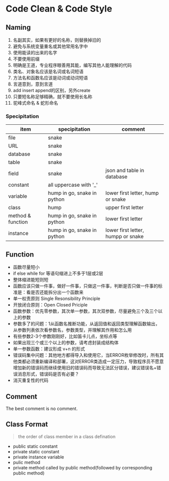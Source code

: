 # Code Clean & Code Style

## Naming

1. 名副其实，如果有更好的名称，则替换掉旧的
2. 避免与系统变量重名或其他常用名字中
3. 使用能读的出来的名字
4. 不要使用前缀
5. 明确是王道，专业程序眼善用其能，编写其他人能理解的代码
6. 类名、对象名应该是名词或名词短语
7. 方法名和函数名应该是动词或动词短语
8. 言道意到，意到言道
9. add insert append的区别，另外create
10. 只要短名称足够精确，就不要使用长名称
11. 驼峰式命名 & 蛇形命名

### Specipitation

| item | specipitation | comment | 
| --- | --- | --- |
| file  | snake | 
| URL | snake |
| database | snake |
| table | snake |
| field |snake | json and table in database |
| constant | all uppercase with '_' |
| variable | hump in go, snake in python | lower first letter, hump or snake |
| class | hump | upper first letter |
| method & function | hump in go, snake in python | lower first letter |
| instance | hump in go, snake in python | lower first letter, humpp or snake |


## Function

- 函数尽量短小
- if else while for 等语句缩进上不多于1层或2层
- 整体缩进能短则短
- 函数应该只做一件事，做好一件事，只做这一件事，判断是否只做一件事的标准是：看是否还能拆分出一个函数来
- 单一权责原则 Single Resonsibility Principle
- 开放闭合原则：Open Closed Priciple
- 函数参数：优先零参数，其次单一参数，其次双参数，尽量避免三个及三个以上的参数
- 参数多了的问题：1从函数名推断功能，从返回值和返回类型理解函数输出，从参数列表依次看参数名，参数类型，并理解其作用和怎么用
- 有些参数2-3个参数刚刚好，比如笛卡儿点，坐标点等
- 如果出现三个或三个以上的参数，请考虑封装成结构体
- 单一参数函数：建议形成 v+n 的形式
- 错误码集中问题：其他地方都得导入和使用它，当ERROR枚举修改时，所有其他类都必须重新编译和部署，这对ERROR类造成一定压力，导致程序员不愿意增加新的错误码而继续使用旧的错误码而导致无法区分错误，建议错误名+错误消息形式，错误码是否有必要？
- 消灭重复性的代码


## Comment

The best comment is no comment.

## Class Format

> the order of class member in a class defination


- public static constant
- private static constant
- private instance variable
- pulic method
- private method called by public method(followed by corresponding public method)
